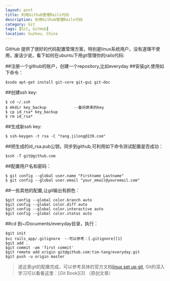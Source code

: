 ```yaml
---
layout: post
title: 利用Github管理Rails代码
description: 利用Github管理Rails代码
category: Git
tags: [Git, GitHub]
location: Suzhou, China
---
```

GitHub 提供了很好的代码配置管理方案，特别是linux系统用户，没有道理不使用，废话少说，看下如何在ubuntu下用git管理你的rails代码:

##注册一个github的账户，创建一个repository,比如everyday
##安装git,使用如下命令：

    $sudo apt-get install git-core git-gui git-doc

##创建ssh key:

    $ cd ~/.ssh
    $ mkdir key_backup            --备份原来的key
    $ cp id_rsa* key_backup
    $ rm id_rsa*

##生成新ssh key:

    $ ssh-keygen -t rsa -C "tang.jilong@139.com"
##把生成的id_rsa.pub公钥，同步到github,可利用如下命令测试配置是否成功：

    $ssh -T git@github.com

##配置用户名和密码：

    $ git config --global user.name "Firstname Lastname"
    $ git config --global user.email "your_email@youremail.com"

##一些其他的配置,让git输出有颜色：

    $git config --global color.branch auto
    $git config --global color.diff auto
    $git config --global color.interactive auto
    $git config --global color.status auto

##cd 到~/Documents/everyday目录，执行：

    $git init
    $vi rails_app/.gitignore  --可以参考：[.gitignore][1]
    $git add .
    $git commit -am 'first commit'
    $git remote add origin git@github.com:tim-tang/everyday.git
    $git push -u origin master

> 道这里git的配置完成，可以参考具体的官方文档[linux set up git][2], Git的深入学习可以看看这里：[Git Book][3] （原创文章）

  [1]: https://github.com/tim-tang/everyday/blob/master/.gitignore "gitignore"
  [2]: http://help.github.com/linux-set-up-git/ "linux-set-up-git"
